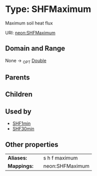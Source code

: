 
# Type: SHFMaximum


Maximum soil heat flux

URI: [neon:SHFMaximum](https://data.neonscience.org/SHFMaximum)


## Domain and Range

None ->  <sub>OPT</sub> [Double](types/Double.md)

## Parents


## Children


## Used by

 * [SHF1min](SHF1min.md)
 * [SHF30min](SHF30min.md)

## Other properties

|  |  |  |
| --- | --- | --- |
| **Aliases:** | | s h f maximum |
| **Mappings:** | | neon:SHFMaximum |

